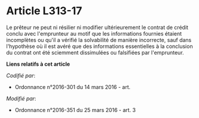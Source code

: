 # Article L313-17

Le prêteur ne peut ni résilier ni modifier ultérieurement le contrat de crédit conclu avec l'emprunteur au motif que les
informations fournies étaient incomplètes ou qu'il a vérifié la solvabilité de manière incorrecte, sauf dans l'hypothèse où
il est avéré que des informations essentielles à la conclusion du contrat ont été sciemment dissimulées ou falsifiées par
l'emprunteur.

**Liens relatifs à cet article**

_Codifié par_:

  - Ordonnance n°2016-301 du 14 mars 2016 - art.

_Modifié par_:

  - Ordonnance n°2016-351 du 25 mars 2016 - art. 3
